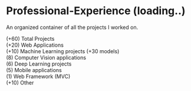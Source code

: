 # Professional-Experience (loading..)
An organized container of all the projects I worked on.


(+60) Total Projects<br/>
(+20) Web Applications<br/>
(+10) Machine Learning projects (+30 models)<br/>
(8) Computer Vision applications<br/>
(6) Deep Learning projects<br/>
(5) Mobile applications<br/>
(1) Web Framework (MVC)<br/>
(+10) Other<br/>

